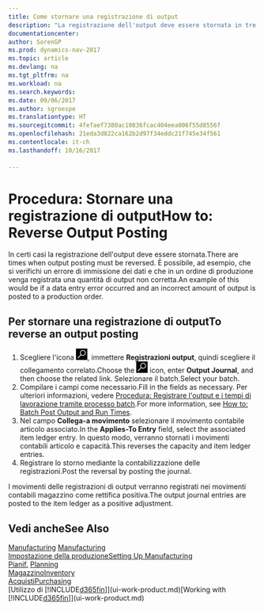 ```yaml
---
title: Come stornare una registrazione di output
description: "La registrazione dell'output deve essere stornata in tre casi diversi. È possibile, ad esempio, che si verifichi un errore di immissione dei dati e che in un ordine di produzione venga registrata una quantità di output non corretta."
documentationcenter: 
author: SorenGP
ms.prod: dynamics-nav-2017
ms.topic: article
ms.devlang: na
ms.tgt_pltfrm: na
ms.workload: na
ms.search.keywords: 
ms.date: 09/06/2017
ms.author: sgroespe
ms.translationtype: HT
ms.sourcegitcommit: 4fefaef7380ac10836fcac404eea006f55d8556f
ms.openlocfilehash: 21eda3d822ca162b2d97f34eddc21f745e34f561
ms.contentlocale: it-ch
ms.lasthandoff: 10/16/2017

---
```

# <a name="how-to-reverse-output-posting"></a><span data-ttu-id="456ac-104">Procedura: Stornare una registrazione di output</span><span class="sxs-lookup"><span data-stu-id="456ac-104">How to: Reverse Output Posting</span></span>
<span data-ttu-id="456ac-105">In certi casi la registrazione dell'output deve essere stornata.</span><span class="sxs-lookup"><span data-stu-id="456ac-105">There are times when output posting must be reversed.</span></span> <span data-ttu-id="456ac-106">È possibile, ad esempio, che si verifichi un errore di immissione dei dati e che in un ordine di produzione venga registrata una quantità di output non corretta.</span><span class="sxs-lookup"><span data-stu-id="456ac-106">An example of this would be if a data entry error occurred and an incorrect amount of output is posted to a production order.</span></span>  

## <a name="to-reverse-an-output-posting"></a><span data-ttu-id="456ac-107">Per stornare una registrazione di output</span><span class="sxs-lookup"><span data-stu-id="456ac-107">To reverse an output posting</span></span>  
1.  <span data-ttu-id="456ac-108">Scegliere l'icona ![Cerca pagina o report](media/ui-search/search_small.png "icona Cerca pagina o report"), immettere **Registrazioni output**, quindi scegliere il collegamento correlato.</span><span class="sxs-lookup"><span data-stu-id="456ac-108">Choose the ![Search for Page or Report](media/ui-search/search_small.png "Search for Page or Report icon") icon, enter **Output Journal**, and then choose the related link.</span></span> <span data-ttu-id="456ac-109">Selezionare il batch.</span><span class="sxs-lookup"><span data-stu-id="456ac-109">Select your batch.</span></span>  
2. <span data-ttu-id="456ac-110">Compilare i campi come necessario.</span><span class="sxs-lookup"><span data-stu-id="456ac-110">Fill in the fields as necessary.</span></span> <span data-ttu-id="456ac-111">Per ulteriori informazioni, vedere [Procedura: Registrare l'output e i tempi di lavorazione tramite processo batch](production-how-to-post-output-quantity.md).</span><span class="sxs-lookup"><span data-stu-id="456ac-111">For more information, see [How to: Batch Post Output and Run Times](production-how-to-post-output-quantity.md).</span></span>
3.  <span data-ttu-id="456ac-112">Nel campo **Collega-a movimento** selezionare il movimento contabile articolo associato.</span><span class="sxs-lookup"><span data-stu-id="456ac-112">In the **Applies-To Entry** field, select the associated item ledger entry.</span></span> <span data-ttu-id="456ac-113">In questo modo, verranno stornati i movimenti contabili articolo e capacità.</span><span class="sxs-lookup"><span data-stu-id="456ac-113">This reverses the capacity and item ledger entries.</span></span>  
4. <span data-ttu-id="456ac-114">Registrare lo storno mediante la contabilizzazione delle registrazioni.</span><span class="sxs-lookup"><span data-stu-id="456ac-114">Post the reversal by posting the journal.</span></span>  

<span data-ttu-id="456ac-115">I movimenti delle registrazioni di output verranno registrati nei movimenti contabili magazzino come rettifica positiva.</span><span class="sxs-lookup"><span data-stu-id="456ac-115">The output journal entries are posted to the item ledger as a positive adjustment.</span></span>  

## <a name="see-also"></a><span data-ttu-id="456ac-116">Vedi anche</span><span class="sxs-lookup"><span data-stu-id="456ac-116">See Also</span></span>  
 <span data-ttu-id="456ac-117">[Manufacturing](production-manage-manufacturing.md)  </span><span class="sxs-lookup"><span data-stu-id="456ac-117">[Manufacturing](production-manage-manufacturing.md)  </span></span>  
 [<span data-ttu-id="456ac-118">Impostazione della produzione</span><span class="sxs-lookup"><span data-stu-id="456ac-118">Setting Up Manufacturing</span></span>](production-configure-production-processes.md)  
 <span data-ttu-id="456ac-119">[Pianif.](production-planning.md)    </span><span class="sxs-lookup"><span data-stu-id="456ac-119">[Planning](production-planning.md)    </span></span>  
 [<span data-ttu-id="456ac-120">Magazzino</span><span class="sxs-lookup"><span data-stu-id="456ac-120">Inventory</span></span>](inventory-manage-inventory.md)  
 [<span data-ttu-id="456ac-121">Acquisti</span><span class="sxs-lookup"><span data-stu-id="456ac-121">Purchasing</span></span>](purchasing-manage-purchasing.md)  
 <span data-ttu-id="456ac-122">[Utilizzo di [!INCLUDE[d365fin](includes/d365fin_md.md)]](ui-work-product.md)</span><span class="sxs-lookup"><span data-stu-id="456ac-122">[Working with [!INCLUDE[d365fin](includes/d365fin_md.md)]](ui-work-product.md)</span></span>  

